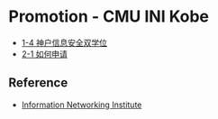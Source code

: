 # Promotion - CMU INI Kobe

- [1-4 神户信息安全双学位](1-4_Kobe_Information_Security_Dual_Degree)
- [2-1 如何申请](2-1_How_To_Apply)

## Reference

- [Information Networking Institute](https://www.cmu.edu/ini/academics/index.html)